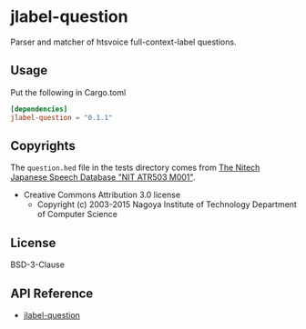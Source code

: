 # jlabel-question

Parser and matcher of htsvoice full-context-label questions.

## Usage

Put the following in Cargo.toml

```toml
[dependencies]
jlabel-question = "0.1.1"
```

## Copyrights

The `question.hed` file in the tests directory comes from
[The Nitech Japanese Speech Database "NIT ATR503 M001"](http://hts.sp.nitech.ac.jp/?Download#u879c944).

- Creative Commons Attribution 3.0 license
  - Copyright (c) 2003-2015 Nagoya Institute of Technology Department of Computer Science

## License

BSD-3-Clause

## API Reference

- [jlabel-question](https://docs.rs/jlabel-question)
